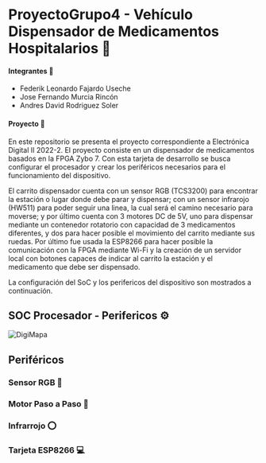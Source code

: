 # ProyectoGrupo4 - Vehículo Dispensador de Medicamentos Hospitalarios 💊
#### Integrantes 👤
+ Federik Leonardo Fajardo Useche
+ Jose Fernando Murcia Rincón
+ Andres David Rodriguez Soler

#### Proyecto 🦾

En este repositorio se presenta el proyecto correspondiente a Electrónica Digital II 2022-2. El proyecto consiste en un dispensador de medicamentos basados en la FPGA Zybo 7. Con esta tarjeta de desarrollo se busca configurar el procesador y crear los periféricos necesarios para el funcionamiento del dispositivo. 

El carrito dispensador cuenta con un sensor RGB (TCS3200) para encontrar la estación o lugar donde debe parar y dispensar; con un sensor infrarojo (HW511) para poder seguir una linea, la cual será el camino necesario para moverse; y por último cuenta con 3 motores DC de 5V, uno para dispensar mediante un contenedor rotatorio con capacidad de 3 medicamentos diferentes, y dos para hacer posible el movimiento del carrito mediante sus ruedas. Por último fue usada la ESP8266 para hacer posible la comunicación con la FPGA mediante Wi-Fi y la creación de un servidor local con botones capaces de indicar al carrito la estación y el medicamento que debe ser dispensado. 

La configuración del SoC y los perifericos del dispositivo son mostrados a continuación.

## SOC Procesador - Perifericos ⚙️
![DigiMapa](https://user-images.githubusercontent.com/80412854/203686772-221cc740-57fd-4b64-ab0e-1aa64c5b5457.png)

## Periféricos
### Sensor RGB 🌈

### Motor Paso a Paso 🔩

### Infrarrojo ⭕️

### Tarjeta ESP8266 💻
